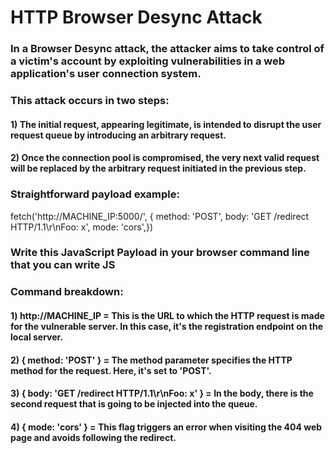 # HTTP Browser Desync Attack

### In a Browser Desync attack, the attacker aims to take control of a victim's account by exploiting vulnerabilities in a web application's user connection system.

### This attack occurs in two steps:

#### 1) The initial request, appearing legitimate, is intended to disrupt the user request queue by introducing an arbitrary request. 

#### 2) Once the connection pool is compromised, the very next valid request will be replaced by the arbitrary request initiated in the previous step.

### Straightforward payload example:

fetch('http://MACHINE_IP:5000/', {    method: 'POST',    body: 'GET /redirect HTTP/1.1\r\nFoo: x',    mode: 'cors',})

### Write this JavaScript Payload in your browser command line that you can write JS

### Command breakdown:

#### 1) http://MACHINE_IP = This is the URL to which the HTTP request is made for the vulnerable server. In this case, it's the registration endpoint on the local server.

#### 2) { method: 'POST' } = The method parameter specifies the HTTP method for the request. Here, it's set to 'POST'.

#### 3) { body: 'GET /redirect HTTP/1.1\r\nFoo: x' } = In the body, there is the second request that is going to be injected into the queue.

#### 4) { mode: 'cors' } = This flag triggers an error when visiting the 404 web page and avoids following the redirect.





